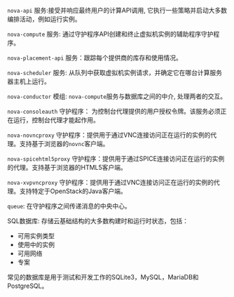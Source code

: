 `nova-api` 服务:接受并响应最终用户的计算API调用, 它执行一些策略并启动大多数编排活动，例如运行实例。

`nova-compute` 服务: 通过守护程序API创建和终止虚拟机实例的辅助程序守护程序。

`nova-placement-api` 服务：跟踪每个提供商的库存和使用情况。

`nova-scheduler` 服务:  从队列中获取虚拟机实例请求，并确定它在哪台计算服务器主机上运行。

`nova-conductor` 模组:  `nova-compute`服务与数据库之间的中介, 处理两者的交互。

`nova-consoleauth` 守护程序：  为控制台代理提供的用户授权令牌。该服务必须正在运行，控制台代理才能起作用。

`nova-novncproxy` 守护程序：提供用于通过VNC连接访问正在运行的实例的代理。支持基于浏览器的`novnc`客户端。

`nova-spicehtml5proxy` 守护程序：提供用于通过SPICE连接访问正在运行的实例的代理。支持基于浏览器的HTML5客户端。

`nova-xvpvncproxy` 守护程序：提供用于通过VNC连接访问正在运行的实例的代理。支持特定于OpenStack的Java客户端。

`queue`: 在守护程序之间传递消息的中央中心。

SQL数据库:   存储云基础结构的大多数构建时和运行时状态，包括：

- 可用实例类型
- 使用中的实例
- 可用网络
- 专案

常见的数据库是用于测试和开发工作的SQLite3，MySQL，MariaDB和PostgreSQL。


